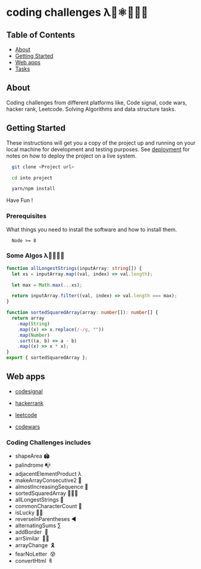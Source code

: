 # coding challenges λ🌟⚛️👨🏻‍💻

## Table of Contents

- [About](#about)
- [Getting Started](#getting_started)
- [Web apps](#web)
- [Tasks](#tasks)

## About <a name = "about"></a>

Coding challenges from different platforms like, Code signal, code wars, hacker rank, Leetcode. Solving Algorithms and data structure tasks.

## Getting Started <a name = "getting_started"></a>

These instructions will get you a copy of the project up and running on your local machine for development and testing purposes. See [deployment](#deployment) for notes on how to deploy the project on a live system.

```bash
  git clone <Project url>

  cd into project

  yarn/npm install


```

Have Fun !

### Prerequisites

What things you need to install the software and how to install them.

```
  Node >= 8
```

### Some Algos λ👨🏻‍💻😎

```ts
function allLongestStrings(inputArray: string[]) {
  let xs = inputArray.map((val, index) => val.length);

  let max = Math.max(...xs);

  return inputArray.filter((val, index) => val.length === max);
}

function sortedSquaredArray(array: number[]): number[] {
  return array
    .map(String)
    .map((x) => x.replace(/-/g, ""))
    .map(Number)
    .sort((a, b) => a - b)
    .map((x) => x * x);
}
export { sortedSquaredArray };
```

## Web apps <a name = "web"></a>

- [codesignal](https://app.codesignal.com/)

- [hackerrank](https://www.hackerrank.com/)

- [leetcode](https://leetcode.com/)

- [codewars](https://www.codewars.com/)

### Coding Challenges includes <a name = "tasks" ></a>

- shapeArea 🏟
- palindrome 📭
- adjacentElementProduct λ
- makeArrayConsecutive2 🌟
- almostIncreasingSequence 📲
- sortedSquaredArray 🧙🏻‍♂️
- allLongestStrings 🤥
- commonCharacterCount 🚙
- isLucky ✌🏼
- reverseInParentheses ◀️
- alternatingSums ∑
- addBorder  🐫
- arrSimilar  👯‍♂️
- arrayChange  🎗
- fearNoLetter  😰
- convertHtml  ꄭ
